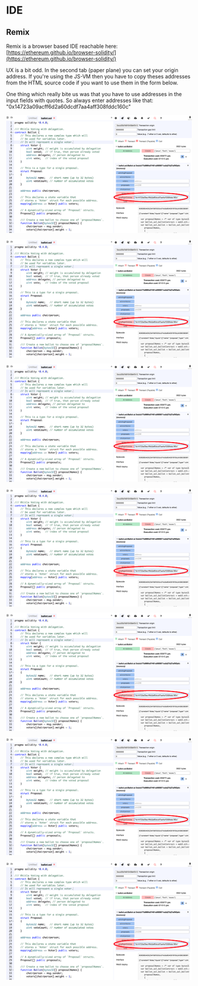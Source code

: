 # IDE

## Remix

Remix is a browser based IDE reachable here: [https://ethereum.github.io/browser-solidity/](https://ethereum.github.io/browser-solidity/)

UX is a bit odd. In the second tab \(paper plane\) you can set your origin address. If you're using the JS-VM then you have to copy theses addresses from the HTML source code if you want to use them in the form below.

One thing which really bite us was that you have to use addresses in the input fields with quotes. So always enter addresses like that: "0x14723a09acff6d2a60dcdf7aa4aff308fddc160c"

![](/assets/remix.png)

![](/assets/remix.png)

![](/assets/remix.png)

![](/assets/remix.png)

![](/assets/remix.png)

![](/assets/remix.png)

![](/assets/remix.png)

